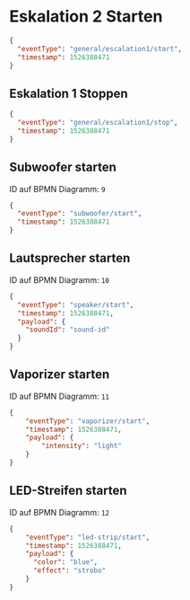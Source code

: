 # Eskalation 2 Starten
```json
{
  "eventType": "general/escalation1/start",
  "timestamp": 1526388471
}
```
## Eskalation 1 Stoppen
```json
{
  "eventType": "general/escalation1/stop",
  "timestamp": 1526388471
}
```

## Subwoofer starten
ID auf BPMN Diagramm: `9`

```json
{
  "eventType": "subwoofer/start",
  "timestamp": 1526388471
}
```

## Lautsprecher starten
ID auf BPMN Diagramm: `10`

```json
{
  "eventType": "speaker/start",
  "timestamp": 1526388471,
  "payload": {
    "soundId": "sound-id"
  }
}
```

## Vaporizer starten
ID auf BPMN Diagramm: `11`

```json
{
    "eventType": "vaporizer/start",
    "timestamp": 1526388471,
    "payload": {
        "intensity": "light"
    }
}
```

## LED-Streifen starten
ID auf BPMN Diagramm: `12`

```json
{
    "eventType": "led-strip/start",
    "timestamp": 1526388471,
    "payload": {
      "color": "blue",
      "effect": "strobo"
    }
}
```
